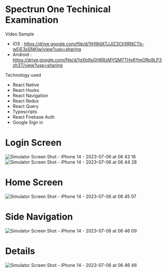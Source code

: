 # Spectrun One Techinical Examination

Video Sample 
* IOS : https://drive.google.com/file/d/1jHWdXTJJlZ3Ch1lRNCTb-wEiE3sSNKlw/view?usp=sharing
* Android : https://drive.google.com/file/d/1gXb9sGH6RzMYQM7THv6YmORo9LP3zh3T/view?usp=sharing

Technology used
* React Native
* React Hooks
* React Navigation
* React Redux
* React Query
* Typescripts
* React Firebase Auth
* Google Sign in

# Login Screen 
![Simulator Screen Shot - iPhone 14 - 2023-07-06 at 06 43 16](https://github.com/mike0221/ExamSpectrumOne/assets/21115636/c5039735-63f1-4535-bb65-de8c4b02479b)
![Simulator Screen Shot - iPhone 14 - 2023-07-06 at 06 44 28](https://github.com/mike0221/ExamSpectrumOne/assets/21115636/6d6afd87-06c8-4f2e-bc45-e9b28eec0844)

# Home Screen 
![Simulator Screen Shot - iPhone 14 - 2023-07-06 at 06 45 07](https://github.com/mike0221/ExamSpectrumOne/assets/21115636/3fa04017-3f46-4cec-a6bd-4b3344a03e53)

# Side Navigation
![Simulator Screen Shot - iPhone 14 - 2023-07-06 at 06 46 09](https://github.com/mike0221/ExamSpectrumOne/assets/21115636/1ea1ed88-ca12-451d-8f34-72129494ac1d)

# Details
![Simulator Screen Shot - iPhone 14 - 2023-07-06 at 06 46 46](https://github.com/mike0221/ExamSpectrumOne/assets/21115636/1f25e029-f673-466d-bfc6-090cf8294ca0)
